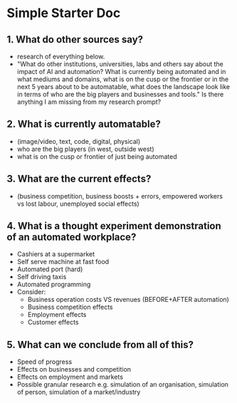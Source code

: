 # Simple Starter Doc

## 1. What do other sources say?
- research of everything below. 
- "What do other institutions, universities, labs and others say about the impact of AI and automation? What is currently being automated and in what mediums and domains, what is on the cusp or the frontier or in the next 5 years about to be automatable, what does the landscape look like in terms of who are the big players and businesses and tools." Is there anything I am missing from my research prompt?

## 2. What is currently automatable?
- (image/video, text, code, digital, physical)
- who are the big players (in west, outside west)
- what is on the cusp or frontier of just being automated

## 3. What are the current effects?
- (business competition, business boosts + errors, empowered workers vs lost labour, unemployed social effects)

## 4. What is a thought experiment demonstration of an automated workplace?
- Cashiers at a supermarket
- Self serve machine at fast food
- Automated port (hard)
- Self driving taxis
- Automated programming
- Consider:
	- Business operation costs VS revenues (BEFORE+AFTER automation)
	- Business competition effects
	- Employment effects
	- Customer effects

## 5. What can we conclude from all of this?
- Speed of progress
- Effects on businesses and competition
- Effects on employment and markets
- Possible granular research e.g. simulation of an organisation, simulation of person, simulation of a market/industry